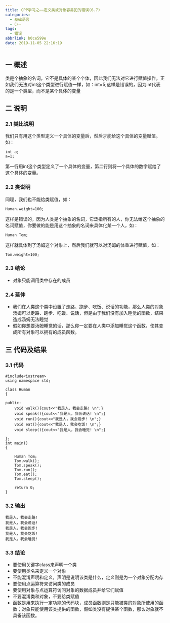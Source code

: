 ```yaml
---
title: CPP学习之——定义类或对象容易犯的错误(6.7)
categories:
  - 基础语言
  - C++
tags:
  - 错误
abbrlink: b0ce599e
date: 2019-11-05 22:16:19
---
```

## 一 概述

类是个抽象的名词，它不是具体的某个个体，因此我们无法对它进行赋值操作。正如我们无法对int这个类型进行赋值一样，如：int=5;这样是错误的，因为int代表的是一个类型，而不是某个具体的变量 

<!--more-->

## 二  说明

### 2.1 类比说明

我们只有用这个类型定义一个具体的变量后，然后才能给这个具体的变量赋值。   如：  

```
int a;
a=1;
```

第一行用int这个类型定义了一个具体的变量，第二行则将一个具体的数字赋给了这个具体的变量。

### 2.2 类说明

同理，我们也不能给类赋值，如： 

```
Human.weight=100;
```

这样是错误的，因为人类是个抽象的名词，它泛指所有的人，你无法给这个抽象的名词赋值，你要做的能是用这个抽象的名词来具体化某一个人，如：  

```
Human Tom;
```

这样就具体到了汤姆这个对象上，然后我们就可以对汤姆的体重进行赋值，如：  

```
Tom.weight=100;
```

### 2.3 结论

* 对象只能调用类中存在的成员

### 2.4 延伸

* 我们在人类这个类中设置了走路、跑步、吃饭、说话的功能，那么人类的对象汤姆可以走路、跑步、吃饭、说话，但是由于我们没有加入睡觉的函数，结果造成汤姆无法睡觉
* 假如你想要汤姆睡觉的话，那么你一定要在人类中添加睡觉这个函数，使其变成所有对象可以拥有的成员函数。

## 三 代码及结果

### 3.1 代码

```
#include<iostream>
using namespace std;

class Human
{

public:
	void walk(){cout<<"我是人，我会走路! \n";}
	void speak(){cout<<"我是人，我会说话! \n";}
	void run(){cout<<"我是人，我会跑步! \n";}
	void eat(){cout<<"我是人，我会吃饭! \n";}
	void sleep(){cout<<"我是人，我会睡觉! \n";}

};
int main()
{

	Human Tom;
	Tom.walk();
	Tom.speak();
	Tom.run();
	Tom.eat();
	Tom.sleep();

	return 0;
}
```

### 3.2 输出

```
我是人，我会走路! 
我是人，我会说话! 
我是人，我会跑步! 
我是人，我会吃饭! 
我是人，我会睡觉! 
```

### 3.3 结论

- 要使用关键字class来声明一个类
- 要使用类名来定义一个对象
- 不能混淆声明和定义，声明是说明该类是什么，定义则是为一个对象分配内存
- 要使用点运算符来访问类的成员
- 要使用对象与点运算符访问对象的数据成员并给它们赋值
- 不要混淆类和对象，不要给类赋值
- 函数是用来执行一定功能的代码块，成员函数则是只能被类的对象所使用的函数；对象只能使用该类提供的函数，假如类没有提供某个函数，那么对象就不具备该函数。